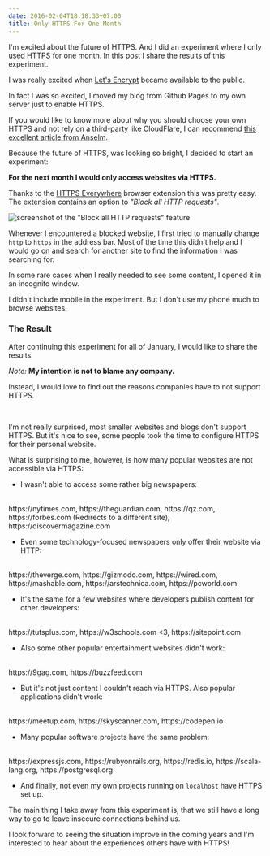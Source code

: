 ```yaml
---
date: 2016-02-04T18:18:33+07:00
title: Only HTTPS For One Month
---
```


I'm excited about the future of HTTPS.
And I did an experiment where I only used HTTPS for one month.
In this post I share the results of this experiment.<!--more-->


I was really excited when [Let's Encrypt][letsencrypt] became available to the public.

In fact I was so excited, I moved my blog from Github Pages to my own server just to enable HTTPS.

If you would like to know more about why you should choose your own HTTPS and not rely on a third-party like CloudFlare,
I can recommend [this excellent article from Anselm][whyownhttps].

Because the future of HTTPS, was looking so bright, I decided to start an experiment:

__For the next month I would only access websites via HTTPS.__

Thanks to the [HTTPS Everywhere][everywhere] browser extension this was pretty easy.
<br>
The extension contains an option to _"Block all HTTP requests"_.

![screenshot of the "Block all HTTP requests" feature](/images/https-everywhere.png)

Whenever I encountered a blocked website, I first tried to manually change `http` to `https` in the address bar.
Most of the time this didn't help and I would go on and search for another site to find the information I was searching for.

In some rare cases when I really needed to see some content, I opened it in an incognito window.

I didn't include mobile in the experiment. But I don't use my phone much to browse websites.


### The Result

After continuing this experiment for all of January,
I would like to share the results.

_Note:_ __My intention is not to blame any company.__

Instead, I would love to find out the reasons companies have to not support HTTPS.

<br>

I'm not really surprised, most smaller websites and blogs don't support HTTPS. But it's nice to see, some people took the time to configure HTTPS for their personal website.

What is surprising to me, however, is how many popular websites are not accessible via HTTPS:

- I wasn't able to access some rather big newspapers:
<br>
https://nytimes.com,
https://theguardian.com,
https://qz.com,
https://forbes.com (Redirects to a different site),
https://discovermagazine.com

- Even some technology-focused newspapers only offer their website via HTTP:
<br>
https://theverge.com,
https://gizmodo.com,
https://wired.com,
https://mashable.com,
https://arstechnica.com,
https://pcworld.com

- It's the same for a few websites where developers publish content for other developers:
<br>
https://tutsplus.com,
https://w3schools.com <3,
https://sitepoint.com

- Also some other popular entertainment websites didn't work:
<br>
https://9gag.com,
https://buzzfeed.com

- But it's not just content I couldn't reach via HTTPS. Also popular applications didn't work:
<br>
https://meetup.com,
https://skyscanner.com,
https://codepen.io

- Many popular software projects have the same problem:
<br>
https://expressjs.com,
https://rubyonrails.org,
https://redis.io,
https://scala-lang.org,
https://postgresql.org

- And finally, not even my own projects running on `localhost` have HTTPS set up.


The main thing I take away from this experiment is, that we still have a long way to go to leave insecure connections behind us.

I look forward to seeing the situation improve in the coming years
and I'm interested to hear about the experiences others have with HTTPS!


[letsencrypt]: https://letsencrypt.org/
[everywhere]: https://www.eff.org/https-everywhere
[whyownhttps]: https://helloanselm.com/2016/choose-your-own-https/

